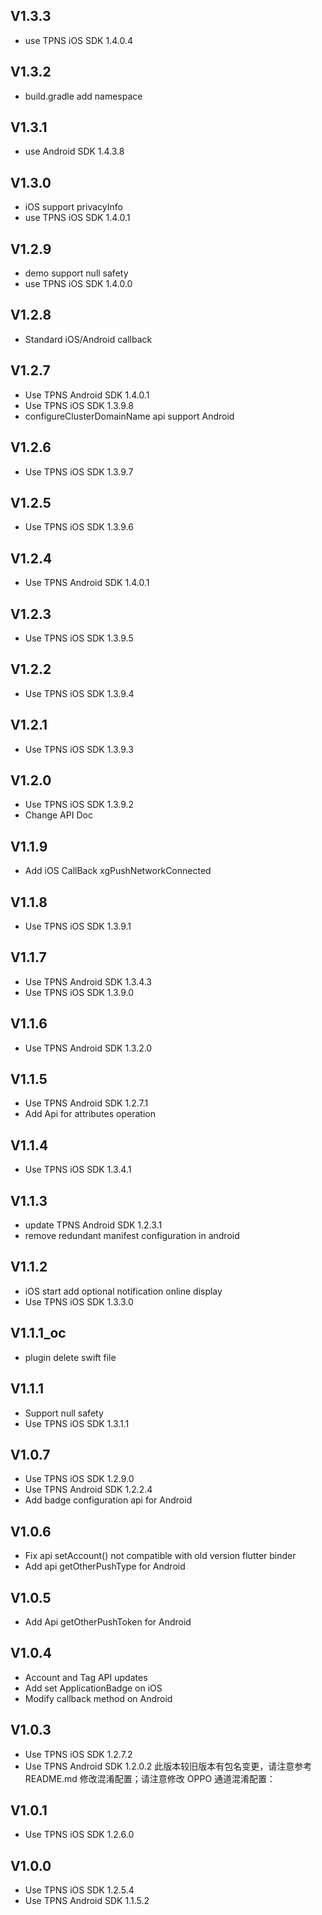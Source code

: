 ## V1.3.3
* use TPNS iOS SDK 1.4.0.4

## V1.3.2
* build.gradle add namespace

## V1.3.1
* use Android SDK 1.4.3.8

## V1.3.0
* iOS support privacyInfo
* use TPNS iOS SDK 1.4.0.1

## V1.2.9
* demo support null safety
* use TPNS iOS SDK 1.4.0.0

## V1.2.8
* Standard iOS/Android callback  

## V1.2.7
* Use TPNS Android SDK 1.4.0.1
* Use TPNS iOS SDK 1.3.9.8
* configureClusterDomainName api support Android

## V1.2.6
* Use TPNS iOS SDK 1.3.9.7

## V1.2.5
* Use TPNS iOS SDK 1.3.9.6

## V1.2.4
* Use TPNS Android SDK 1.4.0.1

## V1.2.3
* Use TPNS iOS SDK 1.3.9.5

## V1.2.2
* Use TPNS iOS SDK 1.3.9.4

## V1.2.1
* Use TPNS iOS SDK 1.3.9.3

## V1.2.0
* Use TPNS iOS SDK 1.3.9.2
* Change API Doc

## V1.1.9
* Add iOS CallBack xgPushNetworkConnected

## V1.1.8
* Use TPNS iOS SDK 1.3.9.1

## V1.1.7
* Use TPNS Android SDK 1.3.4.3
* Use TPNS iOS SDK 1.3.9.0

## V1.1.6
* Use TPNS Android SDK 1.3.2.0

## V1.1.5
* Use TPNS Android SDK 1.2.7.1
* Add Api for attributes operation

## V1.1.4
*  Use TPNS iOS SDK 1.3.4.1

## V1.1.3
* update TPNS Android SDK 1.2.3.1
* remove redundant manifest configuration in android

## V1.1.2
* iOS start add optional notification online display
* Use TPNS iOS SDK 1.3.3.0

## V1.1.1_oc

* plugin delete swift file 

## V1.1.1

* Support null safety
* Use TPNS iOS SDK 1.3.1.1

## V1.0.7

* Use TPNS iOS SDK 1.2.9.0
* Use TPNS Android SDK 1.2.2.4
* Add badge configuration api for Android

## V1.0.6
* Fix api setAccount() not compatible with old version flutter binder
* Add api getOtherPushType for Android

## V1.0.5
* Add Api getOtherPushToken for Android

## V1.0.4
* Account and Tag API updates
* Add set ApplicationBadge on iOS
* Modify callback method on Android

## V1.0.3
* Use TPNS iOS SDK 1.2.7.2
* Use TPNS Android SDK 1.2.0.2 此版本较旧版本有包名变更，请注意参考 README.md 修改混淆配置；请注意修改 OPPO 通道混淆配置：

## V1.0.1
* Use TPNS iOS SDK 1.2.6.0

## V1.0.0
* Use TPNS iOS SDK 1.2.5.4
* Use TPNS Android SDK 1.1.5.2